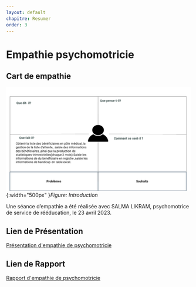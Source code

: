 ```yaml
---
layout: default
chapitre: Resumer
order: 3
---
```


# Empathie psychomotricie

<!-- new slide -->

## Cart de empathie

![Exposé constructeur](./images/carte-empathie-psychomotricien-Salma-LIKRAM.png){:width="500px" }_Figure: Introduction_

<!-- note -->

Une séance d’empathie a été réalisée avec SALMA LIKRAM, psychomotrice de service de rééducation, le 23 avril 2023.

## Lien de Présentation

[Présentation d'empathie de psychomotricie](/empathie-psychomotricien/presentation.html)

## Lien de Rapport

[Rapport d'empathie de psychomotricie](/empathie-psychomotricien/rapport.html)
